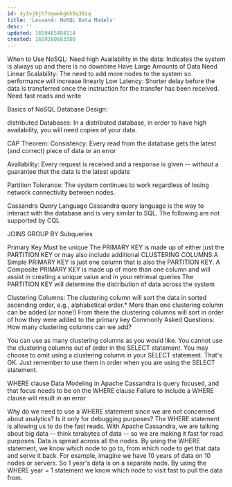 ```yaml
---
id: 4y3vjkjh7ngwwkgkh5q38zq
title: 'Lesson4: NoSQL Data Models'
desc: ''
updated: 1659465484114
created: 1659380683380
---
```


When to Use NoSQL:
Need high Availability in the data: Indicates the system is always up and there is no downtime
Have Large Amounts of Data
Need Linear Scalability: The need to add more nodes to the system so performance will increase linearly
Low Latency: Shorter delay before the data is transferred once the instruction for the transfer has been received.
Need fast reads and write

Basics of NoSQL Database Design:

distributed Databases: In a distributed database, in order to have high availability, you will need copies of your data.

CAP Theorem:
Consistency: Every read from the database gets the latest (and correct) piece of data or an error

Availability: Every request is received and a response is given -- without a guarantee that the data is the latest update

Partition Tolerance: The system continues to work regardless of losing network connectivity between nodes.

Cassandra Query Language
Cassandra query language is the way to interact with the database and is very similar to SQL. The following are not supported by CQL

JOINS
GROUP BY
Subqueries

Primary Key
Must be unique
The PRIMARY KEY is made up of either just the PARTITION KEY or may also include additional CLUSTERING COLUMNS
A Simple PRIMARY KEY is just one column that is also the PARTITION KEY. A Composite PRIMARY KEY is made up of more than one column and will assist in creating a unique value and in your retrieval queries
The PARTITION KEY will determine the distribution of data across the system

Clustering Columns:
The clustering column will sort the data in sorted ascending order, e.g., alphabetical order.*
More than one clustering column can be added (or none!)
From there the clustering columns will sort in order of how they were added to the primary key
Commonly Asked Questions:
How many clustering columns can we add?

You can use as many clustering columns as you would like. You cannot use the clustering columns out of order in the SELECT statement. You may choose to omit using a clustering column in your SELECT statement. That's OK. Just remember to use them in order when you are using the SELECT statement.

WHERE clause
Data Modeling in Apache Cassandra is query focused, and that focus needs to be on the WHERE clause
Failure to include a WHERE clause will result in an error

Why do we need to use a WHERE statement since we are not concerned about analytics? Is it only for debugging purposes?
The WHERE statement is allowing us to do the fast reads. With Apache Cassandra, we are talking about big data -- think terabytes of data -- so we are making it fast for read purposes. Data is spread across all the nodes. By using the WHERE statement, we know which node to go to, from which node to get that data and serve it back. For example, imagine we have 10 years of data on 10 nodes or servers. So 1 year's data is on a separate node. By using the WHERE year = 1 statement we know which node to visit fast to pull the data from.
